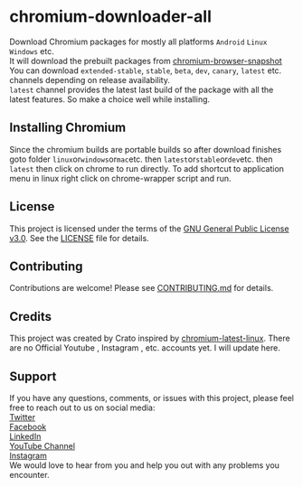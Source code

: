 # chromium-downloader-all
Download Chromium packages for mostly all platforms `Android` `Linux` `Windows` etc. <br>
It will download the prebuilt packages from [chromium-browser-snapshot](https://commondatastorage.googleapis.com/chromium-browser-snapshots/index.html)<br>
You can download `extended-stable`, `stable`, `beta`, `dev`, `canary`, `latest` etc. channels depending on release availability.<br>
`latest` channel provides the latest last build of the package with all the latest features. So make a choice well while installing.
## Installing Chromium
Since the chromium builds are portable builds so after download finishes goto folder `linux`or`windows`or`mac`etc. then `latest`or`stable`or`dev`etc. then `latest` then click on chrome to run directly. To add shortcut to application menu in linux right click on chrome-wrapper script and run.  
## License
This project is licensed under the terms of the [GNU General Public License v3.0](https://www.gnu.org/licenses/gpl-3.0.en.html). See the [LICENSE](LICENSE) file for details.
## Contributing
Contributions are welcome! Please see [CONTRIBUTING.md](CONTRIBUTING.md) for details.
## Credits
This project was created by Crato inspired by [chromium-latest-linux](https://github.com/scheib/chromium-latest-linux). There are no Official Youtube , Instagram , etc. accounts yet. I will update here.
## Support
If you have any questions, comments, or issues with this project, please feel free to reach out to us on social media:<br>
[Twitter](https://twitter.com)<br>
[Facebook](https://www.facebook.com)<br>
[LinkedIn](https://www.linkedin.com)<br>
[YouTube Channel](https://www.youtube.com/@cratolabs)<br>
[Instagram](https://www.instagram.com/cratolabs)<br>
We would love to hear from you and help you out with any problems you encounter.<br>
